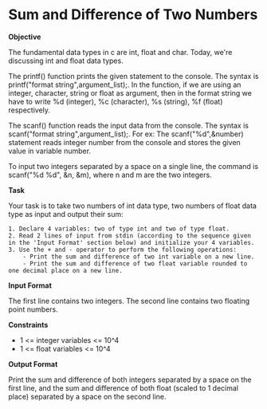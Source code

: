 # Sum and Difference of Two Numbers

**Objective**

The fundamental data types in c are int, float and char. Today, we're discussing int and float data types.

The printf() function prints the given statement to the console. The syntax is printf("format string",argument_list);. In the function, if we are using an integer, character, string or float as argument, then in the format string we have to write %d (integer), %c (character), %s (string), %f (float) respectively.

The scanf() function reads the input data from the console. The syntax is scanf("format string",argument_list);. For ex: The scanf("%d",&number) statement reads integer number from the console and stores the given value in variable number.

To input two integers separated by a space on a single line, the command is scanf("%d %d", &n, &m), where n and m are the two integers.

**Task**

Your task is to take two numbers of int data type, two numbers of float data type as input and output their sum:

    1. Declare 4 variables: two of type int and two of type float.
    2. Read 2 lines of input from stdin (according to the sequence given in the 'Input Format' section below) and initialize your 4 variables.
    3. Use the + and - operator to perform the following operations:
        - Print the sum and difference of two int variable on a new line.
        - Print the sum and difference of two float variable rounded to one decimal place on a new line.

**Input Format**

The first line contains two integers.
The second line contains two floating point numbers.

**Constraints**

- 1 <= integer variables <= 10^4
- 1 <= float variables <= 10^4

**Output Format**

Print the sum and difference of both integers separated by a space on the first line, and the sum and difference of both float (scaled to 1 decimal place) separated by a space on the second line.